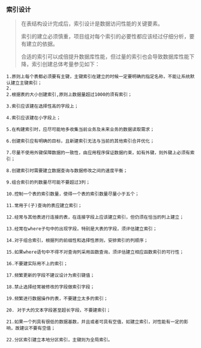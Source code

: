 ### 索引设计

>在表结构设计完成后，索引设计是数据访问性能的关键要素。
>
>索引的建立必须慎重，项目组对每个索引的必要性都应该经过仔细分析，要有建立的依据。
>
>合适的索引可以成倍提升数据库性能，但过量的索引也会导致数据库性能下降，索引创建总体考量参见如下：

```
1.原则上每个表都必须要有主键，主键索引在建立的时候一定要明确的指定名称，不能让系统默认建立主键索引；
2.
2.根据表的大小创建索引,原则上数据量超过1000的须有索引；

3.索引应该建在选择性高的字段上；

4.索引应该建在小字段上；

5.在构建索引时，应尽可能地多收集当前业务及未来业务的数据读取需求；

6.创建索引应有明确的目标，且新建索引无法与当前的其他索引合并优化；

7.尽量不使用外键保障数据的一致性，由应用程序保证数据约束，如有外键，则外键上必须有索引；

8.创建索引时需要建立数据查询与数据修改之间的速度平衡；

9.组合索引的列数量尽可能不要超过3列；

10.控制一个表的索引数量，使得一个表的索引数量尽量小于五个；

11.常用于(子)查询的表应建立索引；

12.经常与其他表进行连接的表，在连接字段上应该建立索引，但仍须在恰当的列上建立；

13.经常在where子句中的出现字段，特别是大表的字段，须评估建立索引；

14.对于组合索引，根据列的前缀性和选择性原则，安排索引的列顺序；

15.如果where语句中不得不对查询列采用函数查询，须评估建立相应函数索引的可行性；

16.不要建实际用不上的索引；

17.频繁更新的字段不建议设计为索引键值；

18.禁止选择经常被修改的字段做索引字段；

19.频繁进行数据操作的表，不要建立太多的索引；

20. 对于大的文本字段甚至超长字段，不要建索引；

21.如果一个列具有很低的数据基数，并且或者可具有空值，如建立索引，对性能有一定的影响，故建议不要有空值；

22.分区索引建立本地分区索引，主键则为全局索引。

```

